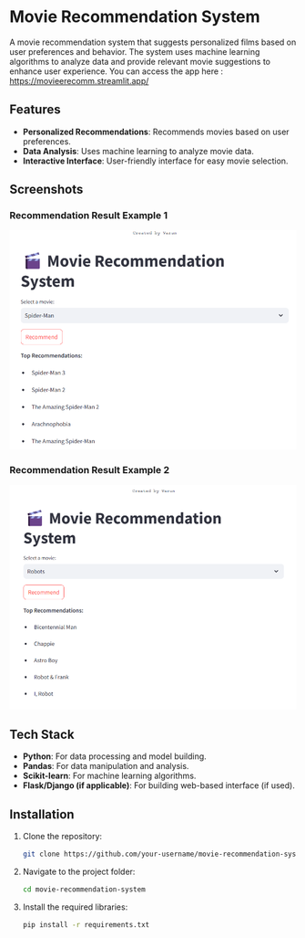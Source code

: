 # Movie Recommendation System

A movie recommendation system that suggests personalized films based on user preferences and behavior. The system uses machine learning algorithms to analyze data and provide relevant movie suggestions to enhance user experience. You can access the app here : https://movieerecomm.streamlit.app/ 

## Features

- **Personalized Recommendations**: Recommends movies based on user preferences.
- **Data Analysis**: Uses machine learning to analyze movie data.
- **Interactive Interface**: User-friendly interface for easy movie selection.


## Screenshots

### Recommendation Result Example 1
![Recommendation Result Screenshot 1](https://github.com/VarunD022/movie-recommendation-system/blob/main/Result_screenshot_1.png)

### Recommendation Result Example 2
![Recommendation Result Screenshot 2](https://github.com/VarunD022/movie-recommendation-system/blob/main/Result_screenshot_2.png)

## Tech Stack

- **Python**: For data processing and model building.
- **Pandas**: For data manipulation and analysis.
- **Scikit-learn**: For machine learning algorithms.
- **Flask/Django (if applicable)**: For building web-based interface (if used).

## Installation

1. Clone the repository:
   ```bash
   git clone https://github.com/your-username/movie-recommendation-system.git
   
2. Navigate to the project folder:
   ```bash
   cd movie-recommendation-system

3. Install the required libraries:
   ```bash
   pip install -r requirements.txt
   

   
